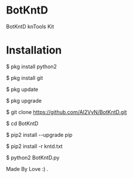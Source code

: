 # BotKntD
BotKntD knTools Kit
# Installation
$ pkg install python2

$ pkg install git

$ pkg update

$ pkg upgrade

$ git clone https://github.com/Al2VyN/BotKntD.git

$ cd BotKntD

$ pip2 install --upgrade pip

$ pip2 install -r kntd.txt

$ python2 BotKntD.py

Made By Love :)
.
